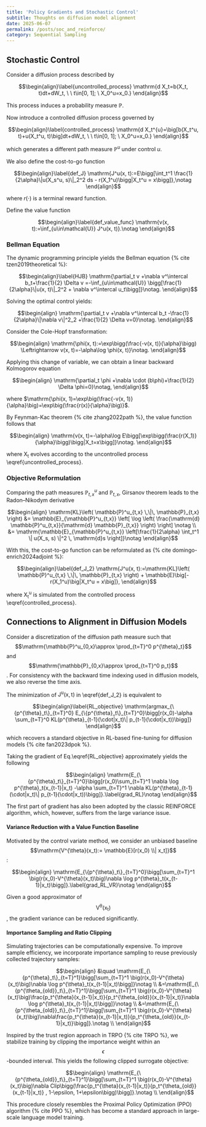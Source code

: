 ```yaml
---
title: 'Policy Gradients and Stochastic Control'
subtitle: Thoughts on diffusion model alignment
date: 2025-06-07
permalink: /posts/soc_and_reinforce/
category: Sequential Sampling
---
```


## Stochastic Control

Consider a diffusion process described by

$$\begin{align}\label{uncontrolled_process}
    \mathrm{d X_t=b(X_t, t)dt+dW_t, \ \ t\in[0, 1]; \ X_0^u=x_0.}
\end{align}$$

This process induces a probability measure $\mathbb{P}$.

Now introduce a controlled diffusion process governed by

$$\begin{align}\label{controlled_process}
    \mathrm{d X_t^{u}=\big[b(X_t^u, t)+u(X_t^u, t)\big]dt+dW_t, \ \ t\in[0, 1]; \ X_0^u=x_0.}
\end{align}$$

which generates a different path measure $\mathbb{P}^u$ under control $u$.

We also define the cost-to-go function

$$\begin{align}\label{def_J}
    \mathrm{J^u(x, t):=E\bigg[\int_t^1 \frac{1}{2\alpha}\|u(X_s^u, s)\|_2^2 ds - r(X_1^u)\bigg|X_t^u = x\bigg]},\notag
\end{align}$$

where $r(\cdot)$ is a terminal reward function.

Define the value function 

$$\begin{align}\label{def_value_func}
    \mathrm{v(x, t):=\inf_{u\in\mathcal{U}} J^u(x, t)}.\notag
\end{align}$$

### Bellman Equation 

The dynamic programming principle yields the Bellman equation {% cite tzen2019theoretical %}:

$$\begin{align}\label{HJB}
    \mathrm{\partial_t v +\nabla v^\intercal b_t+\frac{1}{2} \Delta v =-\inf_{u\in\mathcal{U}} \bigg[\frac{1}{2\alpha}\|u(x, t)\|_2^2 + \nabla v^\intercal u_t\bigg]}\notag. 
\end{align}$$


Solving the optimal control yields:

$$\begin{align}
\mathrm{\partial_t v +\nabla v^\intercal b_t -\frac{1}{2\alpha}\|\nabla v\|^2_2 +\frac{1}{2} \Delta v=0}\notag. 
\end{align}$$

<!-- where $\mathrm{v(x, 1)=-r(x)}$. -->


Consider the Cole-Hopf transformation:

$$\begin{align}
\mathrm{\phi(x, t):=\exp\bigg(\frac{-v(x, t)}{\alpha}\bigg) \Leftrightarrow v(x, t)=-\alpha\log \phi(x, t)}\notag. 
\end{align}$$

Applying this change of variable, we can obtain a linear backward Kolmogorov equation 

$$\begin{align}
\mathrm{\partial_t \phi +\nabla \cdot (b\phi)+\frac{1}{2} \Delta \phi=0}\notag, 
\end{align}$$

where $\mathrm{\phi(x, 1)=\exp\big(\frac{-v(x, 1)}{\alpha}\big)=\exp\big(\frac{r(x)}{\alpha}\big)}$. 

By Feynman-Kac theorem {% cite zhang2022path %}, the value function follows that

$$\begin{align}
\mathrm{v(x, t)=-\alpha\log E\bigg[\exp\bigg(\frac{r(X_1)}{\alpha}\bigg)\bigg|X_t=x\bigg]}\notag. 
\end{align}$$

where $\mathrm{X_t}$ evolves according to the uncontrolled process \eqref{uncontrolled_process}.


### Objective Reformulation

Comparing the path measures $\mathbb{P}^u_{t,x}$ and $\mathbb{P}_{t,x}$, Girsanov theorem leads to the Radon–Nikodym derivative
<!-- \[
\mathrm{KL}\left( \mathbb{P}^u_{t,x} \,\|\, \mathbb{P}_{t,x} \right)
= \mathbb{E}_{\mathbb{P}^u_{t,x}} \left[
    \log \left( \frac{\mathrm{d} \mathbb{P}^u_{t,x}}{\mathrm{d} \mathbb{P}_{t,x}} \right)
\right]
= \mathbb{E}_{\mathbb{P}^u_{t,x}} \left[
    \mathrm{\frac{1}{2\alpha} \int_t^1 \| u(X_s, s) \|^2 \, \mathrm{d}s}
\right]
\] -->

$$\begin{align}
\mathrm{KL}\left( \mathbb{P}^u_{t,x} \,\|\, \mathbb{P}_{t,x} \right)
&= \mathbb{E}_{\mathbb{P}^u_{t,x}} \left[
    \log \left( \frac{\mathrm{d} \mathbb{P}^u_{t,x}}{\mathrm{d} \mathbb{P}_{t,x}} \right)
\right] \notag \\
&= \mathrm{\mathbb{E}_{\mathbb{P}^u_{t,x}} \left[\frac{1}{2\alpha} \int_t^1 \| u(X_s, s) \|^2 \, \mathrm{d}s
\right]}\notag
\end{align}$$

With this, the cost-to-go function can be reformulated as {% cite domingo-enrich2024adjoint %}:

$$\begin{align}\label{def_J_2}
    \mathrm{J^u(x, t):=\mathrm{KL}\left( \mathbb{P}^u_{t,x} \,\|\, \mathbb{P}_{t,x} \right) + \mathbb{E}\big[- r(X_1^u)\big|X_t^u = x\big]},
\end{align}$$

where $\mathrm{X^u_t}$ is simulated from the controlled process \eqref{controlled_process}.




## Connections to Alignment in Diffusion Models

Consider a discretization of the diffusion path measure such that $$\mathrm{\mathbb{P}^u_{0,x}\approx \prod_{t=T}^0 p^{\theta}_t}$$ and $$\mathrm{\mathbb{P}_{0,x}\approx \prod_{t=T}^0 p_t}$$. For consistency with the backward time indexing used in diffusion models, we also reverse the time axis.

The minimization of $\mathrm{J^u(x, t)}$ in \eqref{def_J_2} is equivalent to

$$\begin{align}\label{RL_objective}
    \mathrm{argmax_{\{p^{\theta}_t\}_{t=T}^0} E_{\{p^{\theta}_t\}_{t=T}^0}\bigg[r(x_0)-\alpha \sum_{t=T}^0 KL(p^{\theta}_{t-1}(\cdot|x_t)\| p_{t-1}(\cdot|x_t))\bigg]}
\end{align}$$

which recovers a standard objective in RL-based fine-tuning for diffusion models {% cite fan2023dpok %}.

Taking the gradient of Eq.\eqref{RL_objective} approximately yields the following

$$\begin{align}
    \mathrm{E_{\{p^{\theta}_t\}_{t=T}^0}\bigg[r(x_0)\sum_{t=T}^1 \nabla \log p^{\theta}_t(x_{t-1}|x_t) -\alpha \sum_{t=T}^1 \nabla KL(p^{\theta}_{t-1}(\cdot|x_t)\| p_{t-1}(\cdot|x_t))\bigg]}.\label{grad_RL}\notag
\end{align}$$

The first part of gradient has also been adopted by the classic REINFORCE algorithm, which, however, suffers from the large variance issue. 

#### Variance Reduction with a Value Function Baseline

Motivated by the control variate method, we consider an unbiased baseline $$\mathrm{V^{\theta}(x_t):= \mathbb{E}[r(x_0) \\| x_t]}$$:

$$\begin{align}
    \mathrm{E_{\{p^{\theta}_t\}_{t=T}^0}\bigg[\sum_{t=T}^1 \big(r(x_0)-V^{\theta}(x_t)\big)\nabla \log p^{\theta}_t(x_{t-1}|x_t)\bigg]}.\label{grad_RL_VR}\notag
\end{align}$$

Given a good approximator of $$\mathrm{V^{\theta}(x_t)}$$, the gradient variance can be reduced significantly.

#### Importance Sampling and Ratio Clipping

Simulating trajectories can be computationally expensive. To improve sample efficiency, we incorporate importance sampling to reuse previously collected trajectory samples:

$$\begin{align}
    &\quad \mathrm{E_{\{p^{\theta}_t\}_{t=T}^1}\bigg[\sum_{t=T}^1 \big(r(x_0)-V^{\theta}(x_t)\big)\nabla \log p^{\theta}_t(x_{t-1}|x_t)\bigg]}\notag \\
    &=\mathrm{E_{\{p^{\theta_{old}}_t\}_{t=T}^1}\bigg[\sum_{t=T}^1 \big(r(x_0)-V^{\theta}(x_t)\big)\frac{p_t^{\theta}(x_{t-1}|x_t)}{p_t^{\theta_{old}}(x_{t-1}|x_t)}\nabla \log p^{\theta}_t(x_{t-1}|x_t)\bigg]}\notag \\
    &=\mathrm{E_{\{p^{\theta_{old}}_t\}_{t=T}^1}\bigg[\sum_{t=T}^1 \big(r(x_0)-V^{\theta}(x_t)\big)\nabla\frac{p_t^{\theta}(x_{t-1}|x_t)}{p_t^{\theta_{old}}(x_{t-1}|x_t)}\bigg]}.\notag \\
\end{align}$$

Inspired by the trust region approach in TRPO {% cite TRPO %}, we stabilize training by clipping the importance weight within an $$\epsilon$$-bounded interval. This yields the following clipped surrogate objective:

$$\begin{align}
    \mathrm{E_{\{p^{\theta_{old}}_t\}_{t=T}^1}\bigg[\sum_{t=T}^1 \big(r(x_0)-V^{\theta}(x_t)\big)\nabla Clip\bigg(\frac{p_t^{\theta}(x_{t-1}|x_t)}{p_t^{\theta_{old}}(x_{t-1}|x_t)} , 1-\epsilon, 1+\epsilon\bigg)\bigg]}.\notag \\
\end{align}$$

This procedure closely resembles the Proximal Policy Optimization (PPO) algorithm {% cite PPO %}, which has become a standard approach in large-scale language model training.
